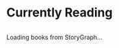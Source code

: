 ---
---
# Currently Reading

<div id="reading-container">
  <div id="loading-message">Loading books from StoryGraph...</div>
  <div id="error-message" style="display: none; color: red;">Unable to load books. Please try again later.</div>
  <div id="books-container" style="display: none;">
    <!-- Books will be inserted here dynamically -->
  </div>
</div>

<script>
document.addEventListener('DOMContentLoaded', function() {
  const booksContainer = document.getElementById('books-container');
  const loadingMessage = document.getElementById('loading-message');
  const errorMessage = document.getElementById('error-message');

  // Create a proxy URL to avoid CORS issues
  const storygraphUrl = 'https://app.thestorygraph.com/currently-reading/dkatri';
  const proxyUrl = 'https://api.allorigins.win/raw?url=' + encodeURIComponent(storygraphUrl);

  fetch(proxyUrl)
    .then(response => {
      if (!response.ok) {
        throw new Error('Network response was not ok');
      }
      return response.text();
    })
    .then(html => {
      // Parse the HTML string
      const parser = new DOMParser();
      const doc = parser.parseFromString(html, 'text/html');
      
      // Find the book elements in the StoryGraph page
      const bookElements = doc.querySelectorAll('.book-pane-container');
      
      if (bookElements.length === 0) {
        throw new Error('No books found');
      }
      
      // Create HTML for each book
      bookElements.forEach(bookElement => {
        // Extract book information
        const coverImg = bookElement.querySelector('.book-cover img');
        const titleElement = bookElement.querySelector('.book-title-author-and-series a');
        const authorElement = bookElement.querySelector('.book-title-author-and-series span:nth-child(3)');
        const progressElement = bookElement.querySelector('.currently-reading-progress');
        
        if (coverImg && titleElement && authorElement) {
          const bookUrl = titleElement.href;
          const title = titleElement.textContent.trim();
          const author = authorElement.textContent.trim();
          const coverSrc = coverImg.src;
          const progress = progressElement ? progressElement.textContent.trim() : '';
          
          // Create book card HTML
          const bookCard = document.createElement('div');
          bookCard.className = 'book-card';
          bookCard.innerHTML = `
            <div class="book-cover">
              <a href="https://app.thestorygraph.com${bookUrl}" target="_blank">
                <img src="${coverSrc}" alt="${title} cover">
              </a>
            </div>
            <div class="book-details">
              <h3 class="book-title">
                <a href="https://app.thestorygraph.com${bookUrl}" target="_blank">${title}</a>
              </h3>
              <p class="book-author">${author}</p>
              ${progress ? `<p class="book-progress">${progress}</p>` : ''}
            </div>
          `;
          
          booksContainer.appendChild(bookCard);
        }
      });
      
      // Show the books container
      loadingMessage.style.display = 'none';
      booksContainer.style.display = 'flex';
    })
    .catch(error => {
      console.error('Error fetching books:', error);
      loadingMessage.style.display = 'none';
      errorMessage.style.display = 'block';
    });
});
</script>

<style>
#reading-container {
  margin-top: 2rem;
}

#books-container {
  display: flex;
  flex-wrap: wrap;
  gap: 2rem;
  margin-top: 2rem;
}

.book-card {
  width: 100%;
  max-width: 300px;
  border: 1px solid #ddd;
  border-radius: 8px;
  padding: 1rem;
  box-shadow: 0 2px 5px rgba(0,0,0,0.1);
  display: flex;
  flex-direction: column;
}

.book-cover {
  text-align: center;
  margin-bottom: 1rem;
}

.book-cover img {
  max-width: 150px;
  max-height: 225px;
  box-shadow: 0 4px 8px rgba(0,0,0,0.2);
}

.book-details {
  flex-grow: 1;
  display: flex;
  flex-direction: column;
}

.book-title {
  margin-top: 0;
  margin-bottom: 0.5rem;
  font-size: 1.25rem;
}

.book-author {
  margin-top: 0;
  margin-bottom: 0.5rem;
  font-style: italic;
  color: #666;
}

.book-progress {
  margin-top: auto;
  font-weight: bold;
  color: #0085A1;
}

@media (max-width: 768px) {
  #books-container {
    justify-content: center;
  }
  
  .book-card {
    max-width: 100%;
  }
}
</style>